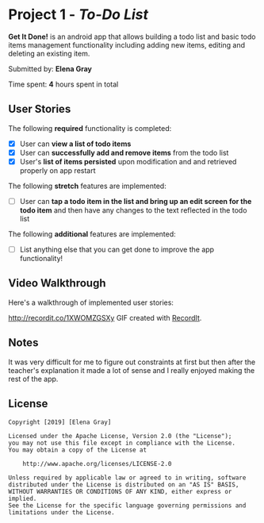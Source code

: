 # Project 1 - *To-Do List*

**Get It Done!** is an android app that allows building a todo list and basic todo items management functionality including adding new items, editing and deleting an existing item.

Submitted by: **Elena Gray**

Time spent: **4** hours spent in total

## User Stories

The following **required** functionality is completed:

* [X] User can **view a list of todo items**
* [X] User can **successfully add and remove items** from the todo list
* [X] User's **list of items persisted** upon modification and and retrieved properly on app restart

The following **stretch** features are implemented:

* [ ] User can **tap a todo item in the list and bring up an edit screen for the todo item** and then have any changes to the text reflected in the todo list

The following **additional** features are implemented:

* [ ] List anything else that you can get done to improve the app functionality!

## Video Walkthrough

Here's a walkthrough of implemented user stories:

http://recordit.co/1XWOMZGSXy
GIF created with [RecordIt](http://recordit.co/).

## Notes

It was very difficult for me to figure out constraints at first but then after the teacher's explanation it made a lot of sense 
and I really enjoyed making the rest of the app. 

## License

    Copyright [2019] [Elena Gray]

    Licensed under the Apache License, Version 2.0 (the "License");
    you may not use this file except in compliance with the License.
    You may obtain a copy of the License at

        http://www.apache.org/licenses/LICENSE-2.0

    Unless required by applicable law or agreed to in writing, software
    distributed under the License is distributed on an "AS IS" BASIS,
    WITHOUT WARRANTIES OR CONDITIONS OF ANY KIND, either express or implied.
    See the License for the specific language governing permissions and
    limitations under the License.
